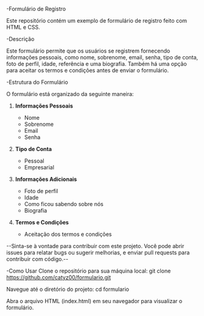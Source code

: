 -Formulário de Registro

Este repositório contém um exemplo de formulário de registro feito com HTML e CSS.

-Descrição

Este formulário permite que os usuários se registrem fornecendo informações pessoais, como nome, sobrenome, email, senha, tipo de conta, foto de perfil, idade, referência e uma biografia. Também há uma opção para aceitar os termos e condições antes de enviar o formulário.

-Estrutura do Formulário

O formulário está organizado da seguinte maneira:

1. **Informações Pessoais**
    - Nome
    - Sobrenome
    - Email
    - Senha

2. **Tipo de Conta**
    - Pessoal
    - Empresarial

3. **Informações Adicionais**
    - Foto de perfil
    - Idade
    - Como ficou sabendo sobre nós
    - Biografia

4. **Termos e Condições**
    - Aceitação dos termos e condições
  
--Sinta-se à vontade para contribuir com este projeto. Você pode abrir issues para relatar bugs ou sugerir melhorias, e enviar pull requests para contribuir com código.--

-Como Usar
Clone o repositório para sua máquina local:
git clone https://github.com/catyz00/formulario.git

Navegue até o diretório do projeto:
cd formulario

Abra o arquivo HTML (index.html) em seu navegador para visualizar o formulário.



